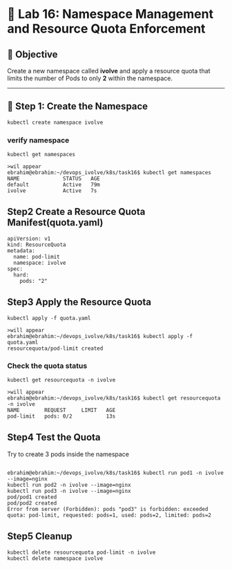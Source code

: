 # 🧪 Lab 16: Namespace Management and Resource Quota Enforcement

## 🎯 Objective
Create a new namespace called **ivolve** and apply a resource quota that limits the number of Pods to only **2** within the namespace.

---

## 🧩 Step 1: Create the Namespace
```bash
kubectl create namespace ivolve
```
### verify namespace 
```
kubectl get namespaces

>wil appear
ebrahim@ebrahim:~/devops_ivolve/k8s/task16$ kubectl get namespaces
NAME              STATUS   AGE
default           Active   79m
ivolve            Active   7s
```
## Step2 Create a Resource Quota Manifest(quota.yaml)

```
apiVersion: v1
kind: ResourceQuota
metadata:
  name: pod-limit
  namespace: ivolve
spec:
  hard:
    pods: "2"
```

## Step3 Apply the Resource Quota

```
kubectl apply -f quota.yaml

>will appear
ebrahim@ebrahim:~/devops_ivolve/k8s/task16$ kubectl apply -f quota.yaml
resourcequota/pod-limit created

```
### Check the quota status

```
kubectl get resourcequota -n ivolve

>will appear
ebrahim@ebrahim:~/devops_ivolve/k8s/task16$ kubectl get resourcequota -n ivolve
NAME        REQUEST     LIMIT   AGE
pod-limit   pods: 0/2           13s
```

## Step4 Test the Quota
Try to create 3 pods inside the namespace
```

ebrahim@ebrahim:~/devops_ivolve/k8s/task16$ kubectl run pod1 -n ivolve --image=nginx
kubectl run pod2 -n ivolve --image=nginx
kubectl run pod3 -n ivolve --image=nginx
pod/pod1 created
pod/pod2 created
Error from server (Forbidden): pods "pod3" is forbidden: exceeded quota: pod-limit, requested: pods=1, used: pods=2, limited: pods=2
```

## Step5 Cleanup

```
kubectl delete resourcequota pod-limit -n ivolve
kubectl delete namespace ivolve
```










